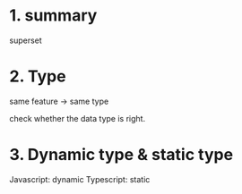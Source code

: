 # 1. summary
superset
# 2. Type
same feature -> same type

check whether the data type is right.

# 3. Dynamic type & static type
Javascript: dynamic
Typescript: static
